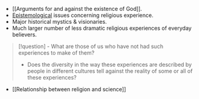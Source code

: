 - [[Arguments for and against the existence of God]].
- [Epistemological](Notes/spring23/PHIL/lectureNotes/Epistemology) issues concerning religious experience.
- Major historical mystics & visionaries.
- Much larger number of less dramatic religious experiences of everyday believers.
> [!question] - What are those of us who have not had such experiences to make of them?
> - Does the diversity in the way these experiences are described by people in different cultures tell against the reality of some or all of these experiences?
- [[Relationship between religion and science]]


